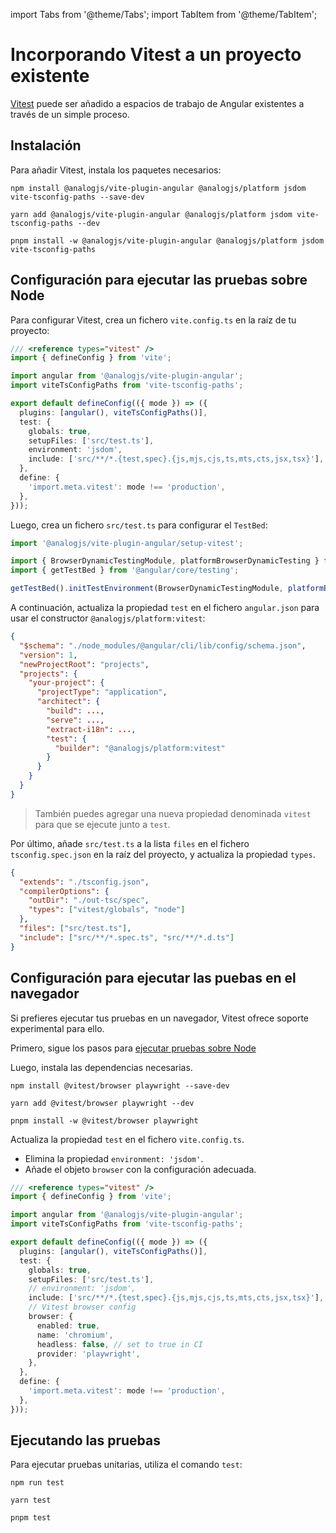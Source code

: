import Tabs from '@theme/Tabs';
import TabItem from '@theme/TabItem';

# Incorporando Vitest a un proyecto existente

[Vitest](https://vitest.dev) puede ser añadido a espacios de trabajo de Angular existentes a través de un simple proceso.

## Instalación

Para añadir Vitest, instala los paquetes necesarios:

<Tabs groupId="package-manager">
  <TabItem value="npm">

```shell
npm install @analogjs/vite-plugin-angular @analogjs/platform jsdom vite-tsconfig-paths --save-dev
```

  </TabItem>

  <TabItem label="Yarn" value="yarn">

```shell
yarn add @analogjs/vite-plugin-angular @analogjs/platform jsdom vite-tsconfig-paths --dev
```

  </TabItem>

  <TabItem value="pnpm">

```shell
pnpm install -w @analogjs/vite-plugin-angular @analogjs/platform jsdom vite-tsconfig-paths
```

  </TabItem>
</Tabs>

## Configuración para ejecutar las pruebas sobre Node

Para configurar Vitest, crea un fichero `vite.config.ts` en la raíz de tu proyecto:

```ts
/// <reference types="vitest" />
import { defineConfig } from 'vite';

import angular from '@analogjs/vite-plugin-angular';
import viteTsConfigPaths from 'vite-tsconfig-paths';

export default defineConfig(({ mode }) => ({
  plugins: [angular(), viteTsConfigPaths()],
  test: {
    globals: true,
    setupFiles: ['src/test.ts'],
    environment: 'jsdom',
    include: ['src/**/*.{test,spec}.{js,mjs,cjs,ts,mts,cts,jsx,tsx}'],
  },
  define: {
    'import.meta.vitest': mode !== 'production',
  },
}));
```

Luego, crea un fichero `src/test.ts` para configurar el `TestBed`:

```ts
import '@analogjs/vite-plugin-angular/setup-vitest';

import { BrowserDynamicTestingModule, platformBrowserDynamicTesting } from '@angular/platform-browser-dynamic/testing';
import { getTestBed } from '@angular/core/testing';

getTestBed().initTestEnvironment(BrowserDynamicTestingModule, platformBrowserDynamicTesting());
```

A continuación, actualiza la propiedad `test` en el fichero `angular.json` para usar el constructor `@analogjs/platform:vitest`:

```json
{
  "$schema": "./node_modules/@angular/cli/lib/config/schema.json",
  "version": 1,
  "newProjectRoot": "projects",
  "projects": {
    "your-project": {
      "projectType": "application",
      "architect": {
        "build": ...,
        "serve": ...,
        "extract-i18n": ...,
        "test": {
          "builder": "@analogjs/platform:vitest"
        }
      }
    }
  }
}
```

> También puedes agregar una nueva propiedad denominada `vitest` para que se ejecute junto a `test`.

Por último, añade `src/test.ts` a la lista `files` en el fichero `tsconfig.spec.json` en la raíz del proyecto, y actualiza la propiedad `types`.

```json
{
  "extends": "./tsconfig.json",
  "compilerOptions": {
    "outDir": "./out-tsc/spec",
    "types": ["vitest/globals", "node"]
  },
  "files": ["src/test.ts"],
  "include": ["src/**/*.spec.ts", "src/**/*.d.ts"]
}
```

## Configuración para ejecutar las puebas en el navegador

Si prefieres ejecutar tus pruebas en un navegador, Vitest ofrece soporte experimental para ello.

Primero, sigue los pasos para [ejecutar pruebas sobre Node](#setup-for-running-tests-for-node)

Luego, instala las dependencias necesarias.

<Tabs groupId="package-manager-browser">
  <TabItem value="npm">

```shell
npm install @vitest/browser playwright --save-dev
```

  </TabItem>

  <TabItem label="Yarn" value="yarn">

```shell
yarn add @vitest/browser playwright --dev
```

  </TabItem>

  <TabItem value="pnpm">

```shell
pnpm install -w @vitest/browser playwright
```

  </TabItem>
</Tabs>

Actualiza la propiedad `test` en el fichero `vite.config.ts`.

- Elimina la propiedad `environment: 'jsdom'`.
- Añade el objeto `browser` con la configuración adecuada.

```ts
/// <reference types="vitest" />
import { defineConfig } from 'vite';

import angular from '@analogjs/vite-plugin-angular';
import viteTsConfigPaths from 'vite-tsconfig-paths';

export default defineConfig(({ mode }) => ({
  plugins: [angular(), viteTsConfigPaths()],
  test: {
    globals: true,
    setupFiles: ['src/test.ts'],
    // environment: 'jsdom',
    include: ['src/**/*.{test,spec}.{js,mjs,cjs,ts,mts,cts,jsx,tsx}'],
    // Vitest browser config
    browser: {
      enabled: true,
      name: 'chromium',
      headless: false, // set to true in CI
      provider: 'playwright',
    },
  },
  define: {
    'import.meta.vitest': mode !== 'production',
  },
}));
```

## Ejecutando las pruebas

Para ejecutar pruebas unitarias, utiliza el comando `test`:

<Tabs groupId="package-manager-node">
  <TabItem value="npm">

```shell
npm run test
```

  </TabItem>

  <TabItem label="Yarn" value="yarn">

```shell
yarn test
```

  </TabItem>

  <TabItem value="pnpm">

```shell
pnpm test
```

  </TabItem>
</Tabs>
